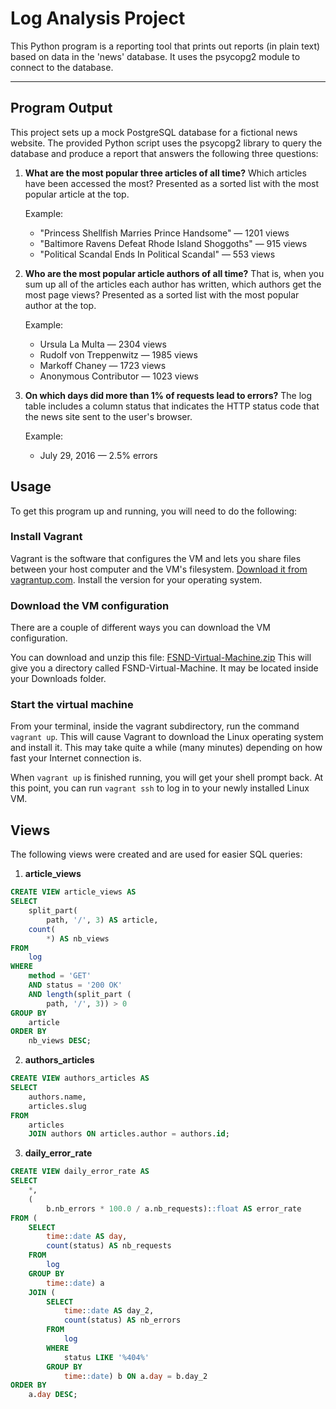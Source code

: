 # Log Analysis Project
This Python program is a reporting tool that prints out reports (in plain text) based on data in the 'news' database. It uses the psycopg2 module to connect to the database.  

* * *

## Program Output

This project sets up a mock PostgreSQL database for a fictional news website. The provided Python script uses the psycopg2 library to query the database and produce a report that answers the following three questions:

1. **What are the most popular three articles of all time?** Which articles have been accessed the most? Presented as a sorted list with the most popular article at the top.

    Example:  
    + "Princess Shellfish Marries Prince Handsome" — 1201 views
    + "Baltimore Ravens Defeat Rhode Island Shoggoths" — 915 views
    + "Political Scandal Ends In Political Scandal" — 553 views


2. **Who are the most popular article authors of all time?** That is, when you sum up all of the articles each author has written, which authors get the most page views? Presented as a sorted list with the most popular author at the top.

    Example:  
    + Ursula La Multa — 2304 views
    + Rudolf von Treppenwitz — 1985 views
    + Markoff Chaney — 1723 views
    + Anonymous Contributor — 1023 views


3. **On which days did more than 1% of requests lead to errors?** The log table includes a column status that indicates the HTTP status code that the news site sent to the user's browser.

    Example:  
    + July 29, 2016 — 2.5% errors

## Usage
To get this program up and running, you will need to do the following:


### Install Vagrant
Vagrant is the software that configures the VM and lets you share files between your host computer and the VM's filesystem. [Download it from vagrantup.com](https://www.vagrantup.com/downloads.html). Install the version for your operating system.

### Download the VM configuration
There are a couple of different ways you can download the VM configuration.

You can download and unzip this file: [FSND-Virtual-Machine.zip](https://s3.amazonaws.com/video.udacity-data.com/topher/2018/April/5acfbfa3_fsnd-virtual-machine/fsnd-virtual-machine.zip) This will give you a directory called FSND-Virtual-Machine. It may be located inside your Downloads folder.

### Start the virtual machine
From your terminal, inside the vagrant subdirectory, run the command `vagrant up`. This will cause Vagrant to download the Linux operating system and install it. This may take quite a while (many minutes) depending on how fast your Internet connection is.

When `vagrant up` is finished running, you will get your shell prompt back. At this point, you can run `vagrant ssh` to log in to your newly installed Linux VM.

## Views
The following views were created and are used for easier SQL queries:

1. **article_views**

~~~~sql
CREATE VIEW article_views AS
SELECT
    split_part(
        path, '/', 3) AS article,
    count(
        *) AS nb_views
FROM
    log
WHERE
    method = 'GET'
    AND status = '200 OK'
    AND length(split_part (
        path, '/', 3)) > 0
GROUP BY
    article
ORDER BY
    nb_views DESC;
~~~~

2. **authors_articles**

~~~~sql
CREATE VIEW authors_articles AS
SELECT
    authors.name,
    articles.slug
FROM
    articles
    JOIN authors ON articles.author = authors.id;
~~~~

3. **daily_error_rate**

~~~~sql
CREATE VIEW daily_error_rate AS
SELECT
    *,
    (
        b.nb_errors * 100.0 / a.nb_requests)::float AS error_rate
FROM (
    SELECT
        time::date AS day,
        count(status) AS nb_requests
    FROM
        log
    GROUP BY
        time::date) a
    JOIN (
        SELECT
            time::date AS day_2,
            count(status) AS nb_errors
        FROM
            log
        WHERE
            status LIKE '%404%'
        GROUP BY
            time::date) b ON a.day = b.day_2
ORDER BY
    a.day DESC;
~~~~


